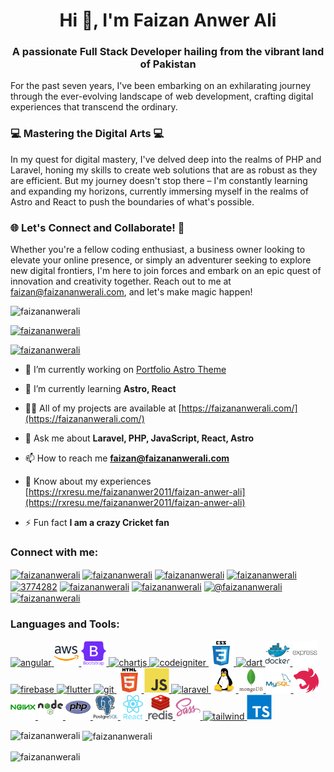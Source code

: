 <h1 align="center">Hi 👋, I'm Faizan Anwer Ali</h1>
<h3 align="center">A passionate Full Stack Developer hailing from the vibrant land of Pakistan</h3>

For the past seven years, I've been embarking on an exhilarating journey through the ever-evolving landscape of web development, crafting digital experiences that transcend the ordinary.

### 💻 Mastering the Digital Arts 💻

In my quest for digital mastery, I've delved deep into the realms of PHP and Laravel, honing my skills to create web solutions that are as robust as they are efficient. But my journey doesn't stop there – I'm constantly learning and expanding my horizons, currently immersing myself in the realms of Astro and React to push the boundaries of what's possible.

### 🌐 Let's Connect and Collaborate! 🤝

Whether you're a fellow coding enthusiast, a business owner looking to elevate your online presence, or simply an adventurer seeking to explore new digital frontiers, I'm here to join forces and embark on an epic quest of innovation and creativity together. Reach out to me at [faizan@faizananwerali.com](mailto:faizan@faizananwerali.com), and let's make magic happen!

<p align="left"> <img src="https://komarev.com/ghpvc/?username=faizananwerali&label=Profile%20views&color=0e75b6&style=flat" alt="faizananwerali" /> </p>

<p align="left"> <a href="https://github.com/ryo-ma/github-profile-trophy"><img src="https://github-profile-trophy.vercel.app/?username=faizananwerali" alt="faizananwerali" /></a> </p>

<p align="left"> <a href="https://twitter.com/faizananwerali" target="blank"><img src="https://img.shields.io/twitter/follow/faizananwerali?logo=twitter&style=for-the-badge" alt="faizananwerali" /></a> </p>

- 🔭 I’m currently working on [Portfolio Astro Theme](https://github.com/faizananwerali/portfolio-astro)

- 🌱 I’m currently learning **Astro, React**

- 👨‍💻 All of my projects are available at [https://faizananwerali.com/](https://faizananwerali.com/)

- 💬 Ask me about **Laravel, PHP, JavaScript, React, Astro**

- 📫 How to reach me **faizan@faizananwerali.com**

- 📄 Know about my experiences [https://rxresu.me/faizananwer2011/faizan-anwer-ali](https://rxresu.me/faizananwer2011/faizan-anwer-ali)

- ⚡ Fun fact **I am a crazy Cricket fan**

<h3 align="left">Connect with me:</h3>
<p align="left">
<a href="https://codepen.io/faizananwerali" target="blank"><img align="center" src="https://raw.githubusercontent.com/rahuldkjain/github-profile-readme-generator/master/src/images/icons/Social/codepen.svg" alt="faizananwerali" height="30" width="40" /></a>
<a href="https://dev.to/faizananwerali" target="blank"><img align="center" src="https://cdn.simpleicons.org/devdotto/0A0A0A/FFFFFF.svg" alt="faizananwerali" height="30" width="40" /></a>
<a href="https://twitter.com/faizananwerali" target="blank"><img align="center" src="https://raw.githubusercontent.com/rahuldkjain/github-profile-readme-generator/master/src/images/icons/Social/twitter.svg" alt="faizananwerali" height="30" width="40" /></a>
<a href="https://linkedin.com/in/faizananwerali" target="blank"><img align="center" src="https://raw.githubusercontent.com/rahuldkjain/github-profile-readme-generator/master/src/images/icons/Social/linked-in-alt.svg" alt="faizananwerali" height="30" width="40" /></a>
<a href="https://stackoverflow.com/users/3774282" target="blank"><img align="center" src="https://raw.githubusercontent.com/rahuldkjain/github-profile-readme-generator/master/src/images/icons/Social/stack-overflow.svg" alt="3774282" height="30" width="40" /></a>
<a href="https://fb.com/faizananwerali" target="blank"><img align="center" src="https://raw.githubusercontent.com/rahuldkjain/github-profile-readme-generator/master/src/images/icons/Social/facebook.svg" alt="faizananwerali" height="30" width="40" /></a>
<a href="https://instagram.com/faizananwerali" target="blank"><img align="center" src="https://raw.githubusercontent.com/rahuldkjain/github-profile-readme-generator/master/src/images/icons/Social/instagram.svg" alt="faizananwerali" height="30" width="40" /></a>
<a href="https://medium.com/@faizananwerali" target="blank"><img align="center" src="https://raw.githubusercontent.com/rahuldkjain/github-profile-readme-generator/master/src/images/icons/Social/medium.svg" alt="@faizananwerali" height="30" width="40" /></a>
<a href="https://www.youtube.com/c/faizananwerali" target="blank"><img align="center" src="https://raw.githubusercontent.com/rahuldkjain/github-profile-readme-generator/master/src/images/icons/Social/youtube.svg" alt="faizananwerali" height="30" width="40" /></a>
</p>

<h3 align="left">Languages and Tools:</h3>
<p align="left"> <a href="https://angular.io" target="_blank" rel="noreferrer"> <img src="https://angular.io/assets/images/logos/angular/angular.svg" alt="angular" width="40" height="40"/> </a> <a href="https://aws.amazon.com" target="_blank" rel="noreferrer"> <img src="https://raw.githubusercontent.com/devicons/devicon/master/icons/amazonwebservices/amazonwebservices-original-wordmark.svg" alt="aws" width="40" height="40"/> </a> <a href="https://getbootstrap.com" target="_blank" rel="noreferrer"> <img src="https://raw.githubusercontent.com/devicons/devicon/master/icons/bootstrap/bootstrap-plain-wordmark.svg" alt="bootstrap" width="40" height="40"/> </a> <a href="https://www.chartjs.org" target="_blank" rel="noreferrer"> <img src="https://www.chartjs.org/media/logo-title.svg" alt="chartjs" width="40" height="40"/> </a> <a href="https://codeigniter.com" target="_blank" rel="noreferrer"> <img src="https://cdn.worldvectorlogo.com/logos/codeigniter.svg" alt="codeigniter" width="40" height="40"/> </a> <a href="https://www.w3schools.com/css/" target="_blank" rel="noreferrer"> <img src="https://raw.githubusercontent.com/devicons/devicon/master/icons/css3/css3-original-wordmark.svg" alt="css3" width="40" height="40"/> </a> <a href="https://dart.dev" target="_blank" rel="noreferrer"> <img src="https://www.vectorlogo.zone/logos/dartlang/dartlang-icon.svg" alt="dart" width="40" height="40"/> </a> <a href="https://www.docker.com/" target="_blank" rel="noreferrer"> <img src="https://raw.githubusercontent.com/devicons/devicon/master/icons/docker/docker-original-wordmark.svg" alt="docker" width="40" height="40"/> </a> <a href="https://expressjs.com" target="_blank" rel="noreferrer"> <img src="https://raw.githubusercontent.com/devicons/devicon/master/icons/express/express-original-wordmark.svg" alt="express" width="40" height="40"/> </a> <a href="https://firebase.google.com/" target="_blank" rel="noreferrer"> <img src="https://www.vectorlogo.zone/logos/firebase/firebase-icon.svg" alt="firebase" width="40" height="40"/> </a> <a href="https://flutter.dev" target="_blank" rel="noreferrer"> <img src="https://www.vectorlogo.zone/logos/flutterio/flutterio-icon.svg" alt="flutter" width="40" height="40"/> </a> <a href="https://git-scm.com/" target="_blank" rel="noreferrer"> <img src="https://www.vectorlogo.zone/logos/git-scm/git-scm-icon.svg" alt="git" width="40" height="40"/> </a> <a href="https://www.w3.org/html/" target="_blank" rel="noreferrer"> <img src="https://raw.githubusercontent.com/devicons/devicon/master/icons/html5/html5-original-wordmark.svg" alt="html5" width="40" height="40"/> </a> <a href="https://developer.mozilla.org/en-US/docs/Web/JavaScript" target="_blank" rel="noreferrer"> <img src="https://raw.githubusercontent.com/devicons/devicon/master/icons/javascript/javascript-original.svg" alt="javascript" width="40" height="40"/> </a> <a href="https://laravel.com/" target="_blank" rel="noreferrer"> <img src="https://cdn.simpleicons.org/Laravel.svg" alt="laravel" width="40" height="40"/> </a> <a href="https://www.linux.org/" target="_blank" rel="noreferrer"> <img src="https://raw.githubusercontent.com/devicons/devicon/master/icons/linux/linux-original.svg" alt="linux" width="40" height="40"/> </a> <a href="https://www.mongodb.com/" target="_blank" rel="noreferrer"> <img src="https://raw.githubusercontent.com/devicons/devicon/master/icons/mongodb/mongodb-original-wordmark.svg" alt="mongodb" width="40" height="40"/> </a> <a href="https://www.mysql.com/" target="_blank" rel="noreferrer"> <img src="https://raw.githubusercontent.com/devicons/devicon/master/icons/mysql/mysql-original-wordmark.svg" alt="mysql" width="40" height="40"/> </a> <a href="https://nestjs.com/" target="_blank" rel="noreferrer"> <img src="https://raw.githubusercontent.com/devicons/devicon/master/icons/nestjs/nestjs-plain.svg" alt="nestjs" width="40" height="40"/> </a> <a href="https://www.nginx.com" target="_blank" rel="noreferrer"> <img src="https://raw.githubusercontent.com/devicons/devicon/master/icons/nginx/nginx-original.svg" alt="nginx" width="40" height="40"/> </a> <a href="https://nodejs.org" target="_blank" rel="noreferrer"> <img src="https://raw.githubusercontent.com/devicons/devicon/master/icons/nodejs/nodejs-original-wordmark.svg" alt="nodejs" width="40" height="40"/> </a> <a href="https://www.php.net" target="_blank" rel="noreferrer"> <img src="https://raw.githubusercontent.com/devicons/devicon/master/icons/php/php-original.svg" alt="php" width="40" height="40"/> </a> <a href="https://www.postgresql.org" target="_blank" rel="noreferrer"> <img src="https://raw.githubusercontent.com/devicons/devicon/master/icons/postgresql/postgresql-original-wordmark.svg" alt="postgresql" width="40" height="40"/> </a> <a href="https://reactjs.org/" target="_blank" rel="noreferrer"> <img src="https://raw.githubusercontent.com/devicons/devicon/master/icons/react/react-original-wordmark.svg" alt="react" width="40" height="40"/> </a> <a href="https://redis.io" target="_blank" rel="noreferrer"> <img src="https://raw.githubusercontent.com/devicons/devicon/master/icons/redis/redis-original-wordmark.svg" alt="redis" width="40" height="40"/> </a> <a href="https://sass-lang.com" target="_blank" rel="noreferrer"> <img src="https://raw.githubusercontent.com/devicons/devicon/master/icons/sass/sass-original.svg" alt="sass" width="40" height="40"/> </a> <a href="https://tailwindcss.com/" target="_blank" rel="noreferrer"> <img src="https://www.vectorlogo.zone/logos/tailwindcss/tailwindcss-icon.svg" alt="tailwind" width="40" height="40"/> </a> <a href="https://www.typescriptlang.org/" target="_blank" rel="noreferrer"> <img src="https://raw.githubusercontent.com/devicons/devicon/master/icons/typescript/typescript-original.svg" alt="typescript" width="40" height="40"/> </a> </p>

<p><img align="left" src="https://github-readme-stats.vercel.app/api/top-langs?username=faizananwerali&show_icons=true&locale=en&layout=compact" alt="faizananwerali" /></p>

<p>&nbsp;<img align="center" src="https://github-readme-stats.vercel.app/api?username=faizananwerali&show_icons=true&locale=en" alt="faizananwerali" /></p>

<p><img align="center" src="https://github-readme-streak-stats.herokuapp.com/?user=faizananwerali&" alt="faizananwerali" /></p>
